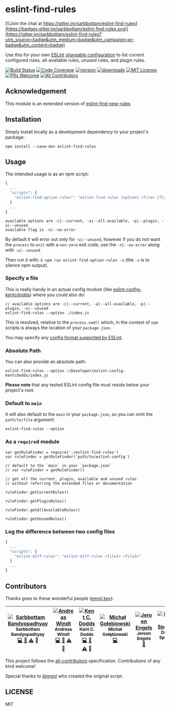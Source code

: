 # eslint-find-rules

[![Join the chat at https://gitter.im/sarbbottam/eslint-find-rules](https://badges.gitter.im/sarbbottam/eslint-find-rules.svg)](https://gitter.im/sarbbottam/eslint-find-rules?utm_source=badge&utm_medium=badge&utm_campaign=pr-badge&utm_content=badge)

Use this for your own [ESLint](http://eslint.org/) [shareable configuration](http://eslint.org/docs/developer-guide/shareable-configs)
to list current configured rules, all-available rules, unused rules, and plugin rules.

[![Build Status](https://img.shields.io/travis/sarbbottam/eslint-find-rules.svg?style=flat-square)](https://travis-ci.org/sarbbottam/eslint-find-rules)
[![Code Coverage](https://img.shields.io/codecov/c/github/sarbbottam/eslint-find-rules.svg?style=flat-square)](https://codecov.io/github/sarbbottam/eslint-find-rules)
[![version](https://img.shields.io/npm/v/eslint-find-rules.svg?style=flat-square)](http://npm.im/eslint-find-rules)
[![downloads](https://img.shields.io/npm/dm/eslint-find-rules.svg?style=flat-square)](http://npm-stat.com/charts.html?package=eslint-find-rules&from=2015-08-01)
[![MIT License](https://img.shields.io/npm/l/eslint-find-rules.svg?style=flat-square)](http://opensource.org/licenses/MIT)
[![PRs Welcome](https://img.shields.io/badge/PRs-welcome-brightgreen.svg?style=flat-square)](http://makeapullrequest.com)
[![All Contributors](https://img.shields.io/badge/all_contributors-6-orange.svg?style=flat-square)](#contributors)

## Acknowledgement

This module is an extended version of [eslint-find-new-rules](https://github.com/kentcdodds/eslint-find-new-rules)

## Installation

Simply install locally as a development dependency to your project's package:

```
npm install --save-dev eslint-find-rules
```

## Usage

The intended usage is as an npm script:

```javascript
{
  ...
  "scripts": {
    "eslint-find-option-rules": "eslint-find-rules [option] <file> [flag]"
  }
  ...
}
```

```
available options are -c|--current, -a|--all-available, -p|--plugin, -u|--unused
available flag is -n|--no-error
```

By default it will error out only for `-u|--unused`,
however if you do not want the `process` to `exit` with a `non-zero` exit code, use the `-n|--no-error` along with `-u|--unused`

Then run it with: `$ npm run eslint-find-option-rules -s` (the `-s` is to silence npm output).

### Specify a file

This is really handy in an actual config module (like [eslint-config-kentcdodds](https://github.com/kentcdodds/eslint-config-kentcdodds)) where you could also do:

```
// available options are -c|--current, -a|--all-available, -p|--plugin, -u|--unused
eslint-find-rules --option ./index.js
```

This is resolved, relative to the `process.cwd()` which, in the context of `npm` scripts is always the location of your `package.json`.

You may specify any [config format supported by ESLint](http://eslint.org/docs/user-guide/configuring).

### Absolute Path

You can also provide an absolute path:

```
eslint-find-rules --option ~/Developer/eslint-config-kentcdodds/index.js
```

**Please note** that any tested ESLint config file must reside below your project's root.

### Default to `main`

It will also default to the `main` in your `package.json`, so you can omit the `path/to/file` argument:

```
eslint-find-rules --option
```

### As a `require`d module

```
var getRuleFinder = require('./eslint-find-rules')
var ruleFinder = getRuleFinder('path/to/eslint-config')

// default to the `main` in your `package.json`
// var ruleFinder = getRuleFinder()

// get all the current, plugin, available and unused rules
// without referring the extended files or documentation

ruleFinder.getCurrentRules()

ruleFinder.getPluginRules()

ruleFinder.getAllAvailableRules()

ruleFinder.getUnusedRules()
```

### Log the difference between two config files

```javascript
{
  ...
  "scripts": {
    "eslint-diff-rules": "eslint-diff-rules <file1> <file2>"
  }
  ...
}
```

## Contributors

Thanks goes to these wonderful people ([emoji key](https://github.com/kentcdodds/all-contributors#emoji-key)):

<!-- ALL-CONTRIBUTORS-LIST:START - Do not remove or modify this section -->
| [![Sarbbottam Bandyopadhyay](https://avatars1.githubusercontent.com/u/949380?v=3&s=100)<br /><sub>Sarbbottam Bandyopadhyay</sub>](https://twitter.com/sarbbottam)<br />[💻](https://github.com/sarbbottam/eslint-find-rules/commits?author=sarbbottam) [📖](https://github.com/sarbbottam/eslint-find-rules/commits?author=sarbbottam) [⚠️](https://github.com/sarbbottam/eslint-find-rules/commits?author=sarbbottam) 👀 | [![Andreas Windt](https://avatars1.githubusercontent.com/u/262436?v=3&s=100)<br /><sub>Andreas Windt</sub>](https://twitter.com/ta2edchimp)<br />[💻](https://github.com/sarbbottam/eslint-find-rules/commits?author=ta2edchimp) [📖](https://github.com/sarbbottam/eslint-find-rules/commits?author=ta2edchimp) [⚠️](https://github.com/sarbbottam/eslint-find-rules/commits?author=ta2edchimp) 👀 | [![Kent C. Dodds](https://avatars3.githubusercontent.com/u/1500684?v=3&s=100)<br /><sub>Kent C. Dodds</sub>](https://twitter.com/kentcdodds)<br />[💻](https://github.com/sarbbottam/eslint-find-rules/commits?author=kentcdodds) [📖](https://github.com/sarbbottam/eslint-find-rules/commits?author=kentcdodds) [⚠️](https://github.com/sarbbottam/eslint-find-rules/commits?author=kentcdodds) 👀 | [![Michał Gołębiowski](https://avatars3.githubusercontent.com/u/1758366?v=3&s=100)<br /><sub>Michał Gołębiowski</sub>](https://github.com/mgol)<br />[💻](https://github.com/sarbbottam/eslint-find-rules/commits?author=mgol) | [![Jeroen Engels](https://avatars.githubusercontent.com/u/3869412?v=3&s=100)<br /><sub>Jeroen Engels</sub>](https://github.com/jfmengels)<br />[📖](https://github.com/sarbbottam/eslint-find-rules/commits?author=jfmengels) | [![Dustin Specker](https://avatars2.githubusercontent.com/u/2449282?v=3&s=100)<br /><sub>Dustin Specker</sub>](https://github.com/dustinspecker)<br />[💻](https://github.com/sarbbottam/eslint-find-rules/commits?author=dustinspecker) |
| :---: | :---: | :---: | :---: | :---: | :---: |
<!-- ALL-CONTRIBUTORS-LIST:END -->

This project follows the [all-contributors](https://github.com/kentcdodds/all-contributors) specification.
Contributions of any kind welcome!

Special thanks to [@mgol](https://github.com/mgol) who created the original script.

## LICENSE

MIT
